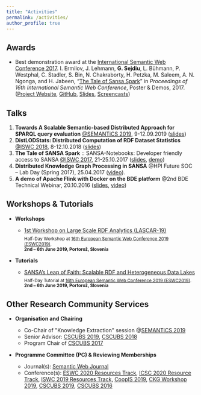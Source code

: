 ```yaml
---
title: "Activities"
permalink: /activities/
author_profile: true
---
```


## Awards

* Best demonstration award at the [International Semantic Web Conference 2017](https://iswc2017.semanticweb.org/).
I. Ermilov, J. Lehmann, **G. Sejdiu**, L. Bühmann, P. Westphal, C. Stadler, S. Bin, N. Chakraborty, H. Petzka, M. Saleem, A. N. Ngonga, and H. Jabeen, “[The Tale of Sansa Spark](http://jens-lehmann.org/files/2017/iswc_pd_sansa.pdf)” in _Proceedings of 16th International Semantic Web Conference_, Poster & Demos, 2017. ([Project Website](http://sansa-stack.net/), [GitHub](https://github.com/SANSA-Stack), [Slides](https://www.slideshare.net/GezimSejdiu/the-tale-of-sansa-spark-iswc-2017-demo), [Screencasts](https://www.youtube.com/watch?v=aHCoWmzUJlE&t=2s))


## Talks

1. **Towards A Scalable Semantic-based Distributed Approach for SPARQL query evaluation** [@SEMANTiCS 2019](https://2019.semantics.cc/), 9-12.09.2019 ([slides](https://www.slideshare.net/GezimSejdiu/towards-a-scalable-semanticbased-distributed-approach-for-sparql-query-evaluation-semantics-2019-talk))
1. **DistLODStats: Distributed Computation of RDF Dataset Statistics** [@ISWC 2018](http://iswc2018.semanticweb.org/), 8-12.10.2018 ([slides](https://www.slideshare.net/GezimSejdiu/distlodstats-distributed-computation-of-rdf-dataset-statistics-iswc-2018-talk))
1. **The Tale of SANSA Spark** :: SANSA-Notebooks: Developer friendly access to SANSA  [@ISWC 2017](https://iswc2017.semanticweb.org/), 21-25.10.2017 ([slides](https://www.slideshare.net/GezimSejdiu/the-tale-of-sansa-spark-iswc-2017-demo), [demo](https://youtu.be/aHCoWmzUJlE))
1. **Distributed Knowledge Graph Processing in SANSA**  @HPI Future SOC – Lab Day (Spring 2017), 25.04.2017 ([video](http://www.tele-task.de/archive/video/html5/32700/)).
1. **A demo of Apache Flink with Docker on the BDE platform** @2nd BDE Technical Webinar, 20.10.2016 ([slides](https://docs.google.com/presentation/d/1SGnIgtTXPzGbyImmq4NnsYN36U8h5jA3J5RQvE0rVsI/edit#slide=id.p3!), [video](https://www.youtube.com/watch?v=1zHIhFDDdCg&feature=youtu.be))


## Workshops & Tutorials

* **Workshops**
  * [1st Workshop on Large Scale RDF Analytics (LASCAR-19)](http://lascar.sda.tech/)<br />
  <sub>Half-Day Workshop at [16th European Semantic Web Conference 2019 (ESWC2019)](https://2019.eswc-conferences.org/).<br />
  **2nd – 6th June 2019, Portorož, Slovenia**

* **Tutorials**
  * [SANSA’s Leap of Faith: Scalable RDF and Heterogeneous Data Lakes](http://sansa-stack.net/eswc2019-tutorial/)<br />
  <sub>Half-Day Tutorial at [16th European Semantic Web Conference 2019 (ESWC2019)](https://2019.eswc-conferences.org/).<br />
  **2nd – 6th June 2019, Portorož, Slovenia**

## Other Research Community Services

  * **Organisation and Chairing**
    * Co-Chair of "Knowledge Extraction" session @[SEMANTiCS 2019](https://2019.semantics.cc/)
    * Senior Advisor: [CSCUBS 2019](http://cscubs.cs.uni-bonn.de/2019/), [CSCUBS 2018](http://cscubs.cs.uni-bonn.de/2018/)
    * Program Chair of [CSCUBS 2017](http://cscubs.cs.uni-bonn.de/2017/)
  
  * **Programme Committee (PC) & Reviewing Memberships**
    * Journal(s): [Semantic Web Journal](http://semantic-web-journal.net/)
    * Conference(s): [ESWC 2020 Resources Track](https://2020.eswc-conferences.org/), [ICSC 2020 Resource Track](https://www.ieee-icsc.org/), [ISWC 2019 Resources Track](https://iswc2019.semanticweb.org/), [CoopIS 2019](http://www.otmconferences.org/index.php/conferences/coopis19), [CKG Workshop 2019](https://wiki.foodmedy.com/index.php/CKG2019), [CSCUBS 2019](http://cscubs.cs.uni-bonn.de/2019/), [CSCUBS 2016](http://cscubs.cs.uni-bonn.de/2016/)

  
